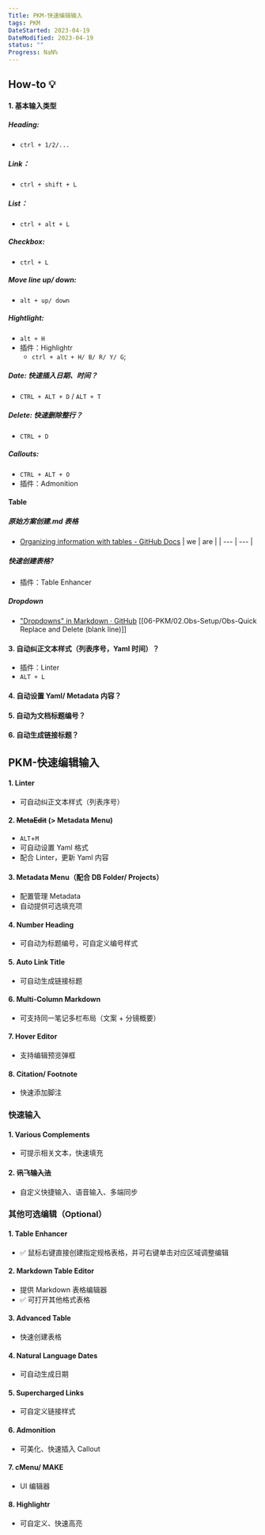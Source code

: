 ```yaml
---
Title: PKM-快速编辑输入
tags: PKM
DateStarted: 2023-04-19
DateModified: 2023-04-19
status: ""
Progress: NaN%
---
```


## How-to 💡

#### 1. 基本输入类型

##### Heading:

- `ctrl + 1/2/...`

##### Link：

- `ctrl + shift + L`

##### List：

- `ctrl + alt + L`

##### Checkbox:

- `ctrl + L`

##### Move line up/ down:

- `alt + up/ down`

##### Hightlight:

- `alt + H`
- 插件：Highlightr
  - `ctrl + alt + H/ B/ R/ Y/ G`;

##### Date: 快速插入日期、时间？

- `CTRL + ALT + D` / `ALT + T`

##### Delete: 快速删除整行？

- `CTRL + D`

##### Callouts:

- `CTRL + ALT + O`
- 插件：Admonition

#### Table

##### 原始方案创建.md 表格

- [Organizing information with tables - GitHub Docs](https://docs.github.com/en/get-DateStarted/writing-on-github/working-with-advanced-formatting/organizing-information-with-tables)
  | we | are |
  | --- | --- |

##### 快速创建表格?

- 插件：Table Enhancer

##### Dropdown

- ["Dropdowns" in Markdown · GitHub](https://gist.github.com/citrusui/07978f14b11adada364ff901e27c7f61)
  [[06-PKM/02.Obs-Setup/Obs-Quick Replace and Delete (blank line)]]

#### 3. 自动纠正文本样式（列表序号，Yaml 时间）？

- 插件：Linter
- `ALT + L`

#### 4. 自动设置 Yaml/ Metadata 内容？

#### 5. 自动为文档标题编号？

#### 6. 自动生成链接标题？

## PKM-快速编辑输入

#### 1. Linter

- 可自动纠正文本样式（列表序号）

#### 2. ~~MetaEdit~~ (> Metadata Menu)

- `ALT`+`M`
- 可自动设置 Yaml 格式
- 配合 Linter，更新 Yaml 内容

#### 3. Metadata Menu（配合 DB Folder/ Projects）

- 配置管理 Metadata
- 自动提供可选填充项

#### 4. Number Heading

- 可自动为标题编号，可自定义编号样式

#### 5. Auto Link Title

- 可自动生成链接标题

#### 6. Multi-Column Markdown

- 可支持同一笔记多栏布局（文案 + 分镜概要）

#### 7. Hover Editor

- 支持编辑预览弹框

#### 8. Citation/ Footnote

- 快速添加脚注

### 快速输入

#### 1. Various Complements

- 可提示相关文本，快速填充

#### 2. ~~讯飞输入法~~

- 自定义快捷输入、语音输入、多端同步

### 其他可选编辑（Optional）

#### 1. Table Enhancer

- ✅ 鼠标右键直接创建指定规格表格，并可右键单击对应区域调整编辑

#### 2. Markdown Table Editor

- 提供 Markdown 表格编辑器
- ✅ 可打开其他格式表格

#### 3. Advanced Table

- 快速创建表格

#### 4. Natural Language Dates

- 可自动生成日期

#### 5. Supercharged Links

- 可自定义链接样式

#### 6. Admonition

- 可美化、快速插入 Callout

#### 7. cMenu/ MAKE

- UI 编辑器

#### 8. Highlightr

- 可自定义、快速高亮
